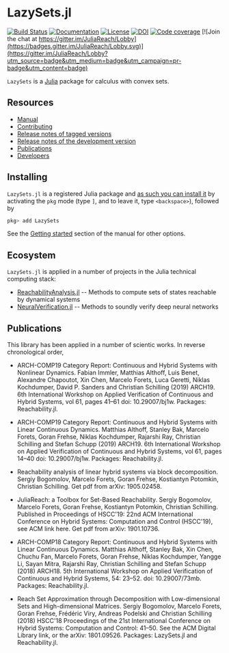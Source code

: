 # LazySets.jl

[![Build Status](https://travis-ci.org/JuliaReach/LazySets.jl.svg?branch=master)](https://travis-ci.org/JuliaReach/LazySets.jl)
[![Documentation](https://img.shields.io/badge/docs-latest-blue.svg)](http://juliareach.github.io/LazySets.jl/dev/)
[![License](https://img.shields.io/github/license/mashape/apistatus.svg?maxAge=2592000)](https://github.com/JuliaReach/LazySets.jl/blob/master/LICENSE)
[![DOI](https://zenodo.org/badge/105701832.svg)](https://zenodo.org/badge/latestdoi/105701832)
[![Code coverage](http://codecov.io/github/JuliaReach/LazySets.jl/coverage.svg?branch=master)](https://codecov.io/github/JuliaReach/LazySets.jl?branch=master)
[![Join the chat at https://gitter.im/JuliaReach/Lobby](https://badges.gitter.im/JuliaReach/Lobby.svg)](https://gitter.im/JuliaReach/Lobby?utm_source=badge&utm_medium=badge&utm_campaign=pr-badge&utm_content=badge)

`LazySets` is a [Julia](http://julialang.org) package for calculus with convex sets.

## Resources

- [Manual](http://juliareach.github.io/LazySets.jl/dev/)
- [Contributing](https://juliareach.github.io/LazySets.jl/dev/about/#Contributing-1)
- [Release notes of tagged versions](https://github.com/JuliaReach/LazySets.jl/releases)
- [Release notes of the development version](https://github.com/JuliaReach/LazySets.jl/wiki/Release-log-tracker)
- [Publications](https://juliareach.github.io/Reachability.jl/dev/publications/)
- [Developers](https://juliareach.github.io/LazySets.jl/dev/about/#Credits-1)

## Installing

`LazySets.jl` is a registered Julia package and [as such you can install it](https://julialang.github.io/Pkg.jl/v1/managing-packages/) by activating the `pkg` mode (type `]`, and to leave it, type `<backspace>`),
followed by

```julia
pkg> add LazySets
```

See the [Getting started](https://juliareach.github.io/LazySets.jl/dev/man/getting_started/) section of the manual for other options.


## Ecosystem

`LazySets.jl` is applied in a number of projects in the Julia technical computing stack:

- [ReachabilityAnalysis.jl](https://github.com/JuliaReach/ReachabilityAnalysis.jl) -- Methods to compute sets of states reachable by dynamical systems
- [NeuralVerification.jl](https://github.com/sisl/NeuralVerification.jl) -- Methods to soundly verify deep neural networks

## Publications

This library has been applied in a number of scientic works. In reverse chronological order,

- ARCH-COMP19 Category Report: Continuous and Hybrid Systems with Nonlinear Dynamics. Fabian Immler, Matthias Althoff, Luis Benet, Alexandre Chapoutot, Xin Chen, Marcelo Forets, Luca Geretti, Niklas Kochdumper, David P. Sanders and Christian Schilling (2019) ARCH19. 6th International Workshop on Applied Verification of Continuous and Hybrid Systems, vol 61, pages 41–61 doi: 10.29007/bj1w. Packages: Reachability.jl.

- ARCH-COMP19 Category Report: Continuous and Hybrid Systems with Linear Continuous Dynamics. Matthias Althoff, Stanley Bak, Marcelo Forets, Goran Frehse, Niklas Kochdumper, Rajarshi Ray, Christian Schilling and Stefan Schupp (2019) ARCH19. 6th International Workshop on Applied Verification of Continuous and Hybrid Systems, vol 61, pages 14–40 doi: 10.29007/bj1w. Packages: Reachability.jl.

- Reachability analysis of linear hybrid systems via block decomposition. Sergiy Bogomolov, Marcelo Forets, Goran Frehse, Kostiantyn Potomkin, Christian Schilling. Get pdf from arXiv: 1905.02458.

- JuliaReach: a Toolbox for Set-Based Reachability. Sergiy Bogomolov, Marcelo Forets, Goran Frehse, Kostiantyn Potomkin, Christian Schilling. Published in Proceedings of HSCC'19: 22nd ACM International Conference on Hybrid Systems: Computation and Control (HSCC'19), see ACM link here. Get pdf from arXiv: 1901.10736.

- ARCH-COMP18 Category Report: Continuous and Hybrid Systems with Linear Continuous Dynamics. Matthias Althoff, Stanley Bak, Xin Chen, Chuchu Fan, Marcelo Forets, Goran Frehse, Niklas Kochdumper, Yangge Li, Sayan Mitra, Rajarshi Ray, Christian Schilling and Stefan Schupp (2018) ARCH18. 5th International Workshop on Applied Verification of Continuous and Hybrid Systems, 54: 23–52. doi: 10.29007/73mb. Packages: Reachability.jl.

- Reach Set Approximation through Decomposition with Low-dimensional Sets and High-dimensional Matrices. Sergiy Bogomolov, Marcelo Forets, Goran Frehse, Frédéric Viry, Andreas Podelski and Christian Schilling (2018) HSCC'18 Proceedings of the 21st International Conference on Hybrid Systems: Computation and Control: 41–50. See the ACM Digital Library link, or the arXiv: 1801.09526. Packages: LazySets.jl and Reachability.jl.
